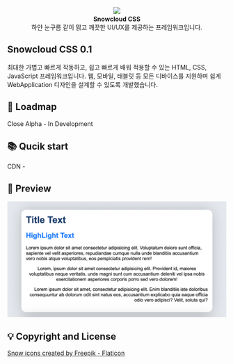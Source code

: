 <p align="center">
    <img width="150" src="https://cdn-icons-png.flaticon.com/512/3915/3915582.png"><br />
    <b>Snowcloud CSS</b>
    <br>
    하얀 눈구름 같이 맑고 깨끗한 UI/UX를 제공하는 프레임워크입니다.
</p>

## Snowcloud CSS 0.1
최대한 가볍고 빠르게 작동하고, 쉽고 빠르게 배워 적용할 수 있는 HTML, CSS, JavaScript 프레임워크입니다. 웹, 모바일, 태블릿 등 모든 디바이스를 지원하며 쉽게 WebApplication 디자인을 설계할 수 있도록 개발했습니다.

## 🚀 Loadmap
Close Alpha - In Development

## 📚 Qucik start
CDN -

## 🔎 Preview
![Logo](/src/test-text.png)

## 💡 Copyright and License
<a href="https://www.flaticon.com/free-icons/snow" title="snow icons">Snow icons created by Freepik - Flaticon</a>